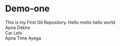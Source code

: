 # Demo-one
This is my First Git Repository.
Hello motto
hello world
<br>Apna Dekho
<br>Car Lelo
<br>Apna Time Ayega
